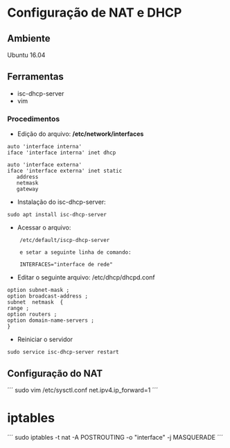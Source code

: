 # Configuração de NAT e DHCP

## Ambiente

Ubuntu 16.04

## Ferramentas

* isc-dhcp-server
* vim

### Procedimentos

* Edição do arquivo: <b>/etc/network/interfaces</b>

```
auto 'interface interna'
iface 'interface interna' inet dhcp

auto 'interface externa'
iface 'interface externa' inet static
   address 
   netmask 
   gateway 

```

* Instalação do isc-dhcp-server:
```
sudo apt install isc-dhcp-server
```

* Acessar o arquivo:

```
    /etc/default/iscp-dhcp-server

    e setar a seguinte linha de comando:

    INTERFACES="interface de rede"
```

* Editar o seguinte arquivo: /etc/dhcp/dhcpd.conf

```
option subnet-mask ;
option broadcast-address ;
subnet  netmask  {
range ;
option routers ;
option domain-name-servers ;
}
```

* Reiniciar o servidor

```
sudo service isc-dhcp-server restart

```

## Configuração do NAT

´´´
sudo vim /etc/sysctl.conf
net.ipv4.ip_forward=1
´´´

# iptables

´´´
sudo iptables -t nat -A POSTROUTING -o "interface" -j MASQUERADE
´´´
